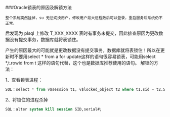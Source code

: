 
###Oracle锁表的原因及解锁方法

    整个系统突然挂掉，su 无法切换用户，修改用户最大进程数后可以登录，重启服务后系统仍不正常，
  后发现为 plsql 上修改 T_XXX_XXXX 表时有事务未提交，因此排查原因为更改数据没有提交事务，数据库就将表锁住。
  
  
产生的原因最大的可能就是更改数据没有提交事务，数据库就将表锁住！所以在更新时不要用select * from a for update这样的语句很容易锁表，可能用select *,t.rowid from t 这样的语句代替，这个也是数据库推荐使用的语句。
解锁的方法：

1、查看锁表进程：
```sql
SQL：select * from v$session t1, v$locked_object t2 where t1.sid = t2.SESSION_ID;
```
2、将锁住的进程杀掉
```sql
SQL：alter system kill session SID,serial#;
```
